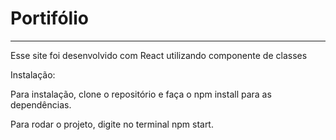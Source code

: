 # Portifólio
______________________________

Esse site foi desenvolvido com React utilizando componente de classes

Instalação:

Para instalação, clone o repositório e faça o npm install para as dependências.

Para rodar o projeto, digite no terminal npm start.